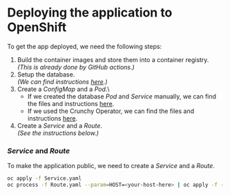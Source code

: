 # Deploying the application to OpenShift

To get the app deployed, we need the following steps:

1. Build the container images and store them into a container registry.\
   _(This is already done by GitHub actions.)_
2. Setup the database.\
   _(We can find instructions [here](../db/README.md).)_
3. Create a _ConfigMap_ and a _Pod_.\
   - If we created the database _Pod_ and _Service_ manually, we can find the files and instructions [here](1-pod-service).
   - If we used the Crunchy Operator, we can find the files and instructions [here](2-crunchy-operator).
4. Create a _Service_ and a _Route_.\
   _(See the instructions below.)_

### _Service_ and _Route_

To make the application public, we need to create a _Service_ and a _Route_.

```bash
oc apply -f Service.yaml
oc process -f Route.yaml --param=HOST=<your-host-here> | oc apply -f -
```
